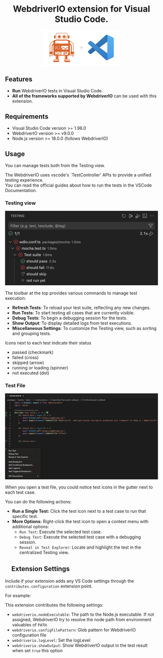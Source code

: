 <h1 align="center">WebdriverIO extension for Visual Studio Code.</h1>

<p align="center">
  <a title="WebdriverIO extension for Visual Studio Code" href="https://github.com/webdriverio/vscode-webdriverio"><img src="./assets/vscode-webdriverio.png" alt="WebdriverIO extension for Visual Studio Code" width="50%" /></a>
</p>

## Features

- **Run** WebdriverIO tests in Visual Studio Code.
- **All of the frameworks supported by WebdriverIO** can be used with this extension.

## Requirements

- Visual Studio Code version >= 1.98.0
- WebdriverIO version >= v9.0.0
- Node.js version >= 18.0.0 (follows WebdriverIO)

## Usage

You can manage tests both from the Testing view.

The WebdriverIO uses vscode's `TestController' APIs to provide a unified testing experience.<br>
You can read the official guides about how to run the tests in the VSCode Documentation.

### Testing view

![Testing view](./assets/testing-view.png 'Testing view')

The toolbar at the top provides various commands to manage test execution:

- **Refresh Tests**: To reload your test suite, reflecting any new changes.
- **Run Tests**: To start testing all cases that are currently visible.
- **Debug Tests**: To begin a debugging session for the tests.
- **Show Output**: To display detailed logs from test executions.
- **Miscellaneous Settings**: To customize the Testing view, such as sorting and grouping tests.

Icons next to each test indicate their status

- passed (checkmark)
- failed (cross)
- skipped (arrow)
- running or loading (spinner)
- not executed (dot)

### Test File

![Test File](./assets/testing-file.png 'Test File')

When you open a test file, you could notice test icons in the gutter next to each test case.

You can do the following actions:

- **Run a Single Test:** Click the test icon next to a test case to run that specific test.
- **More Options:** Right-click the test icon to open a context menu with additional options:
    - `Run Test`: Execute the selected test case.
    - `Debug Test`: Execute the selected test case with a debugging session.
    - `Reveal in Test Explorer`: Locate and highlight the test in the centralized Testing view.

## 　Extension Settings

Include if your extension adds any VS Code settings through the `contributes.configuration` extension point.

For example:

This extension contributes the following settings:

- `webdriverio.nodeExecutable`: The path to the Node.js executable. If not assigned, WebdriverIO try to resolve the node path from environment valuables of `PATH`.
- `webdriverio.configFilePattern`: Glob pattern for WebdriverIO configuration file
- `webdriverio.logLevel`: Set the logLevel
- `webdriverio.showOutput`: Show WebdriverIO output in the test result when set `true` this option
